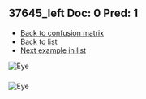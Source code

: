 ## 37645_left Doc: 0 Pred: 1
- [Back to confusion matrix](https://github.com/juliandewit/kaggle_retinopathy/blob/master/matrix.md)
- [Back to list](https://github.com/juliandewit/kaggle_retinopathy/blob/master/lists/01/list.md)
- [Next example in list](https://github.com/juliandewit/kaggle_retinopathy/blob/master/lists/01/37/3767_left.md)

![Eye](https://retinopaty.blob.core.windows.net/size1024/37645_left_0.jpeg)

### 

![Eye]()

